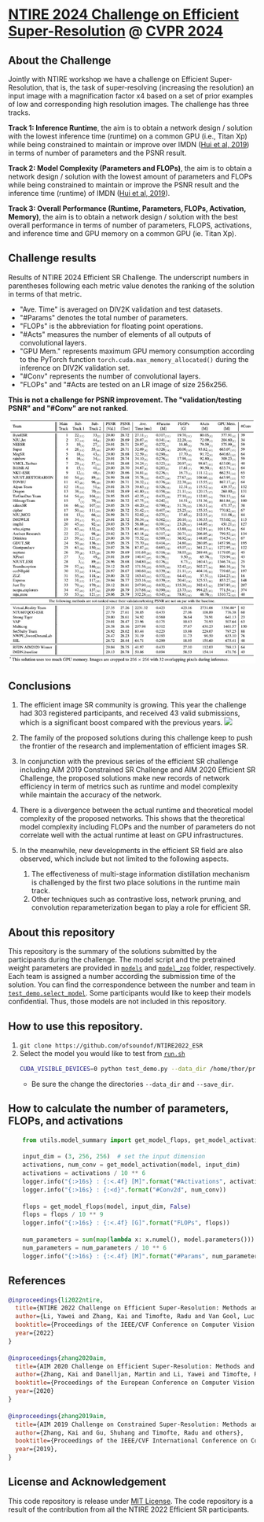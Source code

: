 # [NTIRE 2024 Challenge on Efficient Super-Resolution](https://cvlai.net/ntire/2024/) @ [CVPR 2024](https://cvpr.thecvf.com/)

## About the Challenge
Jointly with NTIRE workshop we have a challenge on Efficient Super-Resolution, that is, the task of super-resolving (increasing the resolution) an input image with a magnification factor x4 based on a set of prior examples of low and corresponding high resolution images. The challenge has three tracks.

**Track 1: Inference Runtime**, the aim is to obtain a network design / solution with the lowest inference time (runtime) on a common GPU (i.e., Titan Xp) while being constrained to maintain or improve over IMDN ([Hui et al, 2019](https://arxiv.org/abs/1909.11856)) in terms of number of parameters and the PSNR result.

**Track 2: Model Complexity (Parameters and FLOPs)**, the aim is to obtain a network design / solution with the lowest amount of parameters and FLOPs while being constrained to maintain or improve the PSNR result and the inference time (runtime) of IMDN ([Hui et al, 2019](https://arxiv.org/abs/1909.11856)).

**Track 3: Overall Performance (Runtime, Parameters, FLOPs, Activation, Memory)**, the aim is to obtain a network design / solution with the best overall performance in terms of number of parameters, FLOPS, activations, and inference time and GPU memory on a common GPU (ie. Titan Xp).


## Challenge results

Results of NTIRE 2024 Efficient SR Challenge. 
The underscript numbers in parentheses following each metric value denotes the ranking of the solution in terms of that metric.
- "Ave. Time" is averaged on DIV2K validation and test datasets.
- "#Params" denotes the total number of parameters. 
- "FLOPs" is the abbreviation for floating point operations. 
- "#Acts" measures the number of elements of all outputs of convolutional layers. 
- "GPU Mem." represents maximum GPU memory consumption according to the PyTorch function `torch.cuda.max_memory_allocated()` during the inference on DIV2K validation set. 
- "#Conv" represents the number of convolutional layers. 
- "FLOPs" and "#Acts are tested on an LR image of size 256x256. 

**This is not a challenge for PSNR improvement. The "validation/testing PSNR" and "#Conv" are not ranked**.

 <img src="https://github.com/amazingren/NTIRE2024_ESR/blob/main/figs/results.png" width="800px"/> 

 ## Conclusions

1. The efficient image SR community is growing. This year the challenge had 303 registered participants, and received 43 valid submissions, which is a significant boost compared with the previous years.
    <img src="https://github.com/ofsoundof/NTIRE2022_ESR/blob/main/figs/participants.png" width="480px"/> 

2. The family of the proposed solutions during this challenge keep to push the frontier of the research and implementation of efficient images SR. 
3. In conjunction with the previous series of the efficient SR challenge including AIM 2019 Constrained SR Challenge and AIM 2020 Efficient SR Challenge, the proposed solutions make new records of network efficiency in term of metrics such as runtime and model complexity while maintain the accuracy of the network.
4. There is a divergence between the actual runtime and theoretical model complexity of the proposed networks. This shows that the theoretical model complexity including FLOPs and the number of parameters do not correlate well with the actual runtime at least on GPU infrastructures.
5. In the meanwhile, new developments in the efficient SR field are also observed, which include but not limited to the following aspects.
   1. The effectiveness of multi-stage information distillation mechanism is challenged by the first two place solutions in the runtime main track. 
   2. Other techniques such as contrastive loss, network pruning, and convolution reparameterization began to play a role for efficient SR.

## About this repository

This repository is the summary of the solutions submitted by the participants during the challenge.
The model script and the pretrained weight parameters are provided in [`models`](./models) and [`model_zoo`](./model_zoo) folder, respectively.
Each team is assigned a number according the submission time of the solution. 
You can find the correspondence between the number and team in [`test_demo.select_model`](./test_demo.py).
Some participants would like to keep their models confidential. 
Thus, those models are not included in this repository.

## How to use this repository.

1. `git clone https://github.com/ofsoundof/NTIRE2022_ESR`
2. Select the model you would like to test from [`run.sh`](./run.sh)
    ```bash
    CUDA_VISIBLE_DEVICES=0 python test_demo.py --data_dir /home/thor/projects/data/NTIRE2022_Challenge --save_dir /home/thor/projects/data/NTIRE2022_Challenge/results --model_id -1
    ```
    - Be sure the change the directories `--data_dir` and `--save_dir`.
## How to calculate the number of parameters, FLOPs, and activations

```python
    from utils.model_summary import get_model_flops, get_model_activation

    input_dim = (3, 256, 256)  # set the input dimension
    activations, num_conv = get_model_activation(model, input_dim)
    activations = activations / 10 ** 6
    logger.info("{:>16s} : {:<.4f} [M]".format("#Activations", activations))
    logger.info("{:>16s} : {:<d}".format("#Conv2d", num_conv))

    flops = get_model_flops(model, input_dim, False)
    flops = flops / 10 ** 9
    logger.info("{:>16s} : {:<.4f} [G]".format("FLOPs", flops))

    num_parameters = sum(map(lambda x: x.numel(), model.parameters()))
    num_parameters = num_parameters / 10 ** 6
    logger.info("{:>16s} : {:<.4f} [M]".format("#Params", num_parameters))
```

## References
```BibTex
@inproceedings{li2022ntire,
  title={NTIRE 2022 Challenge on Efficient Super-Resolution: Methods and Results},
  author={Li, Yawei and Zhang, Kai and Timofte, Radu and Van Gool, Luc and others},
  booktitle={Proceedings of the IEEE/CVF Conference on Computer Vision and Pattern Recognition Workshops},
  year={2022}
}

@inproceedings{zhang2020aim,
  title={AIM 2020 Challenge on Efficient Super-Resolution: Methods and Results},
  author={Zhang, Kai and Danelljan, Martin and Li, Yawei and Timofte, Radu and others},
  booktitle={Proceedings of the European Conference on Computer Vision Workshops},
  year={2020}
}

@inproceedings{zhang2019aim,
  title={AIM 2019 Challenge on Constrained Super-Resolution: Methods and results},
  author={Zhang, Kai and Gu, Shuhang and Timofte, Radu and others},
  booktitle={Proceedings of the IEEE/CVF International Conference on Computer Vision Workshops},
  year={2019},
}
```

## License and Acknowledgement
This code repository is release under [MIT License](LICENSE). 
The code repository is a result of the contribution from all the NTIRE 2022 Efficient SR participants.
